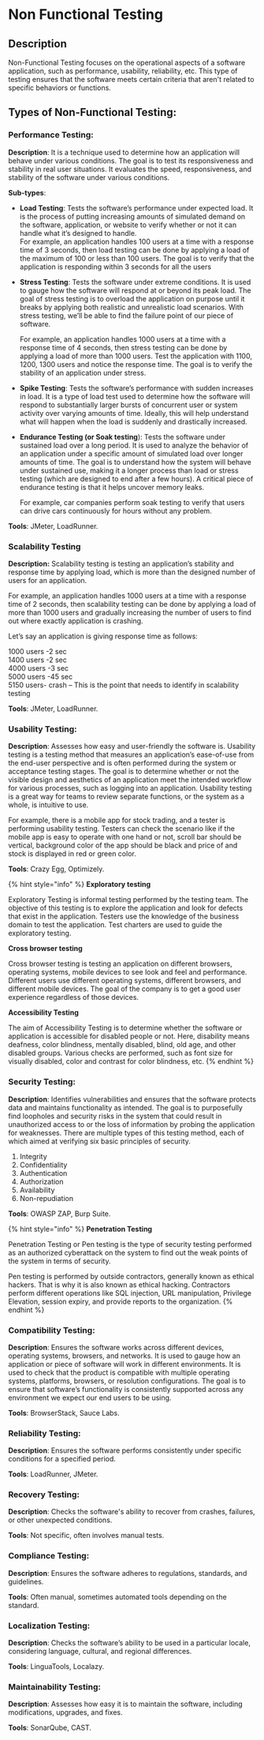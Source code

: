# Non Functional Testing

## Description

Non-Functional Testing focuses on the operational aspects of a software application, such as performance, usability, reliability, etc. This type of testing ensures that the software meets certain criteria that aren't related to specific behaviors or functions.

## Types of Non-Functional Testing:

### **Performance Testing**:

**Description**: It is a technique used to determine how an application will behave under various conditions. The goal is to test its responsiveness and stability in real user situations. It evaluates the speed, responsiveness, and stability of the software under various conditions.

**Sub-types**:

* **Load Testing**: Tests the software’s performance under expected load. It is the process of putting increasing amounts of simulated demand on the software, application, or website to verify whether or not it can handle what it’s designed to handle.\
  For example, an application handles 100 users at a time with a response time of 3 seconds, then load testing can be done by applying a load of the maximum of 100 or less than 100 users. The goal is to verify that the application is responding within 3 seconds for all the users
*   **Stress Testing**: Tests the software under extreme conditions. It is used to gauge how the software will respond at or beyond its peak load. The goal of stress testing is to overload the application on purpose until it breaks by applying both realistic and unrealistic load scenarios. With stress testing, we’ll be able to find the failure point of our piece of software.

    For example, an application handles 1000 users at a time with a response time of 4 seconds, then stress testing can be done by applying a load of more than 1000 users. Test the application with 1100, 1200, 1300 users and notice the response time. The goal is to verify the stability of an application under stress.
* **Spike Testing**: Tests the software’s performance with sudden increases in load. It is a type of load test used to determine how the software will respond to substantially larger bursts of concurrent user or system activity over varying amounts of time. Ideally, this will help understand what will happen when the load is suddenly and drastically increased.
*   **Endurance Testing (or Soak testing**): Tests the software under sustained load over a long period. It is used to analyze the behavior of an application under a specific amount of simulated load over longer amounts of time. The goal is to understand how the system will behave under sustained use, making it a longer process than load or stress testing (which are designed to end after a few hours). A critical piece of endurance testing is that it helps uncover memory leaks.

    For example, car companies perform soak testing to verify that users can drive cars continuously for hours without any problem.

**Tools**: JMeter, LoadRunner.

### **Scalability Testing**

**Description:** Scalability testing is testing an application’s stability and response time by applying load, which is more than the designed number of users for an application.

For example, an application handles 1000 users at a time with a response time of 2 seconds, then scalability testing can be done by applying a load of more than 1000 users and gradually increasing the number of users to find out where exactly application is crashing.

Let’s say an application is giving response time as follows:

1000 users -2 sec\
1400 users -2 sec\
4000 users -3 sec\
5000 users -45 sec\
5150 users- crash – This is the point that needs to identify in scalability testing

**Tools**: JMeter, LoadRunner.

### **Usability Testing**:

**Description**: Assesses how easy and user-friendly the software is. Usability testing is a testing method that measures an application’s ease-of-use from the end-user perspective and is often performed during the system or acceptance testing stages. The goal is to determine whether or not the visible design and aesthetics of an application meet the intended workflow for various processes, such as logging into an application. Usability testing is a great way for teams to review separate functions, or the system as a whole, is intuitive to use.

For example, there is a mobile app for stock trading, and a tester is performing usability testing. Testers can check the scenario like if the mobile app is easy to operate with one hand or not, scroll bar should be vertical, background color of the app should be black and price of and stock is displayed in red or green color.

**Tools**: Crazy Egg, Optimizely.

{% hint style="info" %}
**Exploratory testing**

Exploratory Testing is informal testing performed by the testing team. The objective of this testing is to explore the application and look for defects that exist in the application. Testers use the knowledge of the business domain to test the application. Test charters are used to guide the exploratory testing.

**Cross browser testing**

Cross browser testing is testing an application on different browsers, operating systems, mobile devices to see look and feel and performance. Different users use different operating systems, different browsers, and different mobile devices. The goal of the company is to get a good user experience regardless of those devices.

**Accessibility Testing**

The aim of Accessibility Testing is to determine whether the software or application is accessible for disabled people or not. Here, disability means deafness, color blindness, mentally disabled, blind, old age, and other disabled groups. Various checks are performed, such as font size for visually disabled, color and contrast for color blindness, etc.
{% endhint %}

### **Security Testing**:

**Description**: Identifies vulnerabilities and ensures that the software protects data and maintains functionality as intended. The goal is to purposefully find loopholes and security risks in the system that could result in unauthorized access to or the loss of information by probing the application for weaknesses. There are multiple types of this testing method, each of which aimed at verifying six basic principles of security.

1. Integrity
2. Confidentiality
3. Authentication
4. Authorization
5. Availability
6. Non-repudiation

**Tools**: OWASP ZAP, Burp Suite.

{% hint style="info" %}
**Penetration Testing**

Penetration Testing or Pen testing is the type of security testing performed as an authorized cyberattack on the system to find out the weak points of the system in terms of security.

Pen testing is performed by outside contractors, generally known as ethical hackers. That is why it is also known as ethical hacking. Contractors perform different operations like SQL injection, URL manipulation, Privilege Elevation, session expiry, and provide reports to the organization.
{% endhint %}

### **Compatibility Testing**:

**Description**: Ensures the software works across different devices, operating systems, browsers, and networks. It is used to gauge how an application or piece of software will work in different environments. It is used to check that the product is compatible with multiple operating systems, platforms, browsers, or resolution configurations. The goal is to ensure that software’s functionality is consistently supported across any environment we expect our end users to be using.

**Tools**: BrowserStack, Sauce Labs.

### **Reliability Testing**:

**Description**: Ensures the software performs consistently under specific conditions for a specified period.

**Tools**: LoadRunner, JMeter.

### **Recovery Testing**:

**Description**: Checks the software's ability to recover from crashes, failures, or other unexpected conditions.

**Tools**: Not specific, often involves manual tests.

### **Compliance Testing**:

**Description**: Ensures the software adheres to regulations, standards, and guidelines.

**Tools**: Often manual, sometimes automated tools depending on the standard.

### **Localization Testing**:

**Description**: Checks the software’s ability to be used in a particular locale, considering language, cultural, and regional differences.

**Tools**: LinguaTools, Localazy.

### **Maintainability Testing**:

**Description**: Assesses how easy it is to maintain the software, including modifications, upgrades, and fixes.

**Tools**: SonarQube, CAST.

